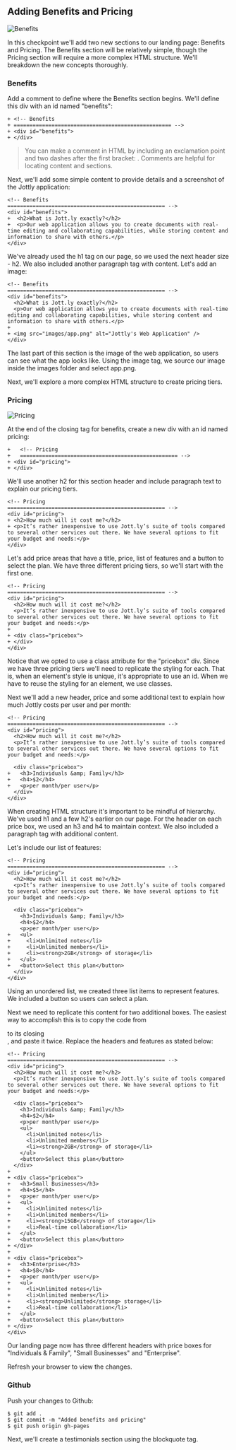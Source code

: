 ## Adding Benefits and Pricing

![Benefits](http://cl.ly/WEu8/04-benefits.png)

In this checkpoint we'll add two new sections to our landing page: Benefits and Pricing. The Benefits section will be relatively simple, though the Pricing section will require a more complex HTML structure. We'll breakdown the new concepts thoroughly.

### Benefits

Add a comment to define where the Benefits section begins. We'll define this div with an id named "benefits":

```html(index.html)
+ <!-- Benefits
+ ================================================== -->
+ <div id="benefits">
+ </div>
```

> You can make a comment in HTML by including an exclamation point and two dashes after the first bracket: <!-- Text goes here -->. Comments are helpful for locating content and sections.

Next, we'll add some simple content to provide details and a screenshot of the Jottly application:

```html(index.html)
<!-- Benefits
================================================== -->
<div id="benefits">
+  <h2>What is Jott.ly exactly?</h2>
+  <p>Our web application allows you to create documents with real-time editing and collaborating capabilities, while storing content and information to share with others.</p>
</div>
```

We've already used the h1 tag on our page, so we used the next header size - h2. We also included another paragraph tag with content. Let's add an image:

```html(index.html)
<!-- Benefits
================================================== -->
<div id="benefits">
  <h2>What is Jott.ly exactly?</h2>
  <p>Our web application allows you to create documents with real-time editing and collaborating capabilities, while storing content and information to share with others.</p>
+
+ <img src="images/app.png" alt="Jottly's Web Application" />
</div>
```

The last part of this section is the image of the web application, so users can see what the app looks like. Using the image tag, we source our image inside the images folder and select app.png.

Next, we'll explore a more complex HTML structure to create pricing tiers.

### Pricing

![Pricing](http://cl.ly/WFh1/04-pricing.png)

At the end of the closing </div> tag for benefits, create a new div with an id named pricing:

```html(index.html)
+	<!-- Pricing
+	================================================== -->
+ <div id="pricing">
+ </div>
```

We'll use another h2 for this section header and include paragraph text to explain our pricing tiers.

```html(index.html)
<!-- Pricing
================================================== -->
<div id="pricing">
+ <h2>How much will it cost me?</h2>
+ <p>It’s rather inexpensive to use Jott.ly’s suite of tools compared to several other services out there. We have several options to fit your budget and needs:</p>
</div>
```

Let's add price areas that have a title, price, list of features and a button to select the plan. We have three different pricing tiers, so we'll start with the first one.

```html(index.html)
<!-- Pricing
================================================== -->
<div id="pricing">
  <h2>How much will it cost me?</h2>
  <p>It’s rather inexpensive to use Jott.ly’s suite of tools compared to several other services out there. We have several options to fit your budget and needs:</p>
+
+ <div class="pricebox">
+ </div>
</div>
```

Notice that we opted to use a class attribute for the "pricebox" div. Since we have three pricing tiers we'll need to replicate the styling for each. That is, when an element's style is unique, it's appropriate to use an id. When we have to reuse the styling for an element, we use classes.

Next we'll add a new header, price and some additional text to explain how much Jottly costs per user and per month:

```html(index.html)
<!-- Pricing
================================================== -->
<div id="pricing">
  <h2>How much will it cost me?</h2>
  <p>It’s rather inexpensive to use Jott.ly’s suite of tools compared to several other services out there. We have several options to fit your budget and needs:</p>

  <div class="pricebox">
+   <h3>Individuals &amp; Family</h3>
+   <h4>$2</h4>
+   <p>per month/per user</p>
  </div>
</div>
```

When creating HTML structure it's important to be mindful of hierarchy. We've used h1 and a few h2's earlier on our page. For the header on each price box, we used an h3 and h4 to maintain context. We also included a paragraph tag with additional content.

Let's include our list of features:

```html(index.html)
<!-- Pricing
================================================== -->
<div id="pricing">
  <h2>How much will it cost me?</h2>
  <p>It’s rather inexpensive to use Jott.ly’s suite of tools compared to several other services out there. We have several options to fit your budget and needs:</p>

  <div class="pricebox">
    <h3>Individuals &amp; Family</h3>
    <h4>$2</h4>
    <p>per month/per user</p>
+   <ul>
+     <li>Unlimited notes</li>
+     <li>Unlimited members</li>
+     <li><strong>2GB</strong> of storage</li>
+   </ul>
+   <button>Select this plan</button>
  </div>
</div>
```

Using an unordered list, we created three list items to represent features. We included a button so users can select a plan.

Next we need to replicate this content for two additional boxes. The easiest way to accomplish this is to copy the code from <div class="pricebox"> to its closing </div>, and paste it twice. Replace the headers and features as stated below:

```html(index.html)
<!-- Pricing
================================================== -->
<div id="pricing">
  <h2>How much will it cost me?</h2>
  <p>It’s rather inexpensive to use Jott.ly’s suite of tools compared to several other services out there. We have several options to fit your budget and needs:</p>

  <div class="pricebox">
    <h3>Individuals &amp; Family</h3>
    <h4>$2</h4>
    <p>per month/per user</p>
    <ul>
      <li>Unlimited notes</li>
      <li>Unlimited members</li>
      <li><strong>2GB</strong> of storage</li>
    </ul>
    <button>Select this plan</button>
  </div>
+
+ <div class="pricebox">
+   <h3>Small Businesses</h3>
+   <h4>$5</h4>
+   <p>per month/per user</p>
+   <ul>
+     <li>Unlimited notes</li>
+     <li>Unlimited members</li>
+     <li><strong>15GB</strong> of storage</li>
+     <li>Real-time collaboration</li>
+   </ul>
+   <button>Select this plan</button>
+ </div>
+
+ <div class="pricebox">
+   <h3>Enterprise</h3>
+   <h4>$8</h4>
+   <p>per month/per user</p>
+   <ul>
+     <li>Unlimited notes</li>
+     <li>Unlimited members</li>
+     <li><strong>Unlimited</strong> storage</li>
+     <li>Real-time collaboration</li>
+   </ul>
+   <button>Select this plan</button>
+ </div>
</div>
```

Our landing page now has three different headers with price boxes for "Individuals & Family", "Small Businesses" and "Enterprise".

Refresh your browser to view the changes.

### Github

Push your changes to Github:

```bash(Terminal)
$ git add .
$ git commit -m "Added benefits and pricing"
$ git push origin gh-pages
```

Next, we'll create a testimonials section using the blockquote tag.
